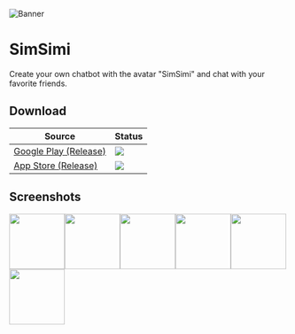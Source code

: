 ![Banner](https://cdn6.aptoide.com/imgs/8/e/f/8ef475b80a156a0e8889a86be8607001_fgraphic.png)
# SimSimi

Create your own chatbot with the avatar "SimSimi" and chat with your favorite friends.

<!--- [SimSimi](https://simsimi.com/) is an artificial intelligence based chatbot, also known as a chatbot. A unique daily conversation with diversity, fun and vitality. -->

## Download

| Source                                                                                 | Status                                                                                                                                                                                                                          |
|----------------------------------------------------------------------------------------|---------------------------------------------------------------------------------------------------------------------------------------------------------------------------------------------------------------------------------|
| [Google Play (Release)](https://play.google.com/store/apps/details?id=com.ismaker.android.simsimi) | ![](https://img.shields.io/endpoint?color=green&logo=google-play&logoColor=green&url=https%3A%2F%2Fplay.cuzi.workers.dev%2Fplay%3Fi%3Dcom.ismaker.android.simsimi%26gl%3DUS%26hl%3Den%26l%3DGoogle%2520Play%26m%3D%24version) |
 | [App Store (Release)](https://apps.apple.com/us/app/simsimi/id375239755) | ![](https://img.shields.io/endpoint?color=blue&logo=Apple&logoColor=blue&url=https%3A%2F%2Fplay.cuzi.workers.dev%2Fplay%3Fi%3Dcom.ismaker.android.simsimi%26gl%3DUS%26hl%3Den%26l%3DApp%2520Store%26m%3D%24version) |
## Screenshots

<img src="https://play-lh.googleusercontent.com/oS3W3TUeq0LlJgsQVuS3ANMNEfsqNUK4gg1At9VUGgzul4sisJAcVynKLI4r3E8fWmA=w526-h296-rw" width="100"><img src="https://play-lh.googleusercontent.com/CXVS3Lrm_UAUNTSTOS7bwGmO_Vq_t6BbLjy-9eh_yGogfL-4NBTlfCWPYeqXPOpNd94=w526-h296-rw" width="100"><img src="https://play-lh.googleusercontent.com/Kigueh2LOZsJXfxxEP6ejnJaO0APWCP0JKI9KK7WxdBGN4ilDpIj-uGhq8mXx3Avtw=w526-h296-rw" width="100"><img src="https://play-lh.googleusercontent.com/zlVzZyE0jTvwAYn8KsjEjD1ysl6T86jEWoa4VNzJQUpwkUAPjyaok06hujZh3BORCzD1=w526-h296-rw" width="100"><img src="https://play-lh.googleusercontent.com/fg459euqYI4ATw7Hss5sQmNEUQx_mAfwNqH3XmodnI2Yku_b8eNPpX3FyrcsHrY6Vw=w526-h296-rw" width="100"><img src="https://play-lh.googleusercontent.com/C7zpokueORSFNxrPMkbW2USoeWcx339XBfPtQE3nGfTMcjuLUyuYEXpj6Z8NAkkKLm8=w526-h296-rw" width="100">
